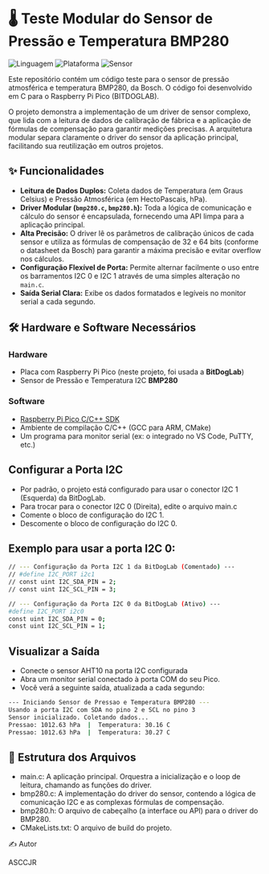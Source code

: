 # 🌡️ Teste Modular do Sensor de Pressão e Temperatura BMP280

![Linguagem](https://img.shields.io/badge/Linguagem-C-blue.svg)
![Plataforma](https://img.shields.io/badge/Plataforma-Raspberry%20Pi%20Pico-purple.svg)
![Sensor](https://img.shields.io/badge/Sensor-BMP280-blueviolet.svg)

Este repositório contém um código teste para o sensor de pressão atmosférica e temperatura BMP280, da Bosch. O código foi desenvolvido em C para o Raspberry Pi Pico (BITDOGLAB).

O projeto demonstra a implementação de um driver de sensor complexo, que lida com a leitura de dados de calibração de fábrica e a aplicação de fórmulas de compensação para garantir medições precisas. A arquitetura modular separa claramente o driver do sensor da aplicação principal, facilitando sua reutilização em outros projetos.

## ✨ Funcionalidades

* **Leitura de Dados Duplos:** Coleta dados de Temperatura (em Graus Celsius) e Pressão Atmosférica (em HectoPascais, hPa).
* **Driver Modular (`bmp280.c`, `bmp280.h`):** Toda a lógica de comunicação e cálculo do sensor é encapsulada, fornecendo uma API limpa para a aplicação principal.
* **Alta Precisão:** O driver lê os parâmetros de calibração únicos de cada sensor e utiliza as fórmulas de compensação de 32 e 64 bits (conforme o datasheet da Bosch) para garantir a máxima precisão e evitar overflow nos cálculos.
* **Configuração Flexível de Porta:** Permite alternar facilmente o uso entre os barramentos I2C 0 e I2C 1 através de uma simples alteração no `main.c`.
* **Saída Serial Clara:** Exibe os dados formatados e legíveis no monitor serial a cada segundo.

## 🛠️ Hardware e Software Necessários

### Hardware
* Placa com Raspberry Pi Pico (neste projeto, foi usada a **BitDogLab**)
* Sensor de Pressão e Temperatura I2C **BMP280**

### Software
* [Raspberry Pi Pico C/C++ SDK](https://github.com/raspberrypi/pico-sdk)
* Ambiente de compilação C/C++ (GCC para ARM, CMake)
* Um programa para monitor serial (ex: o integrado no VS Code, PuTTY, etc.)

## Configurar a Porta I2C
* Por padrão, o projeto está configurado para usar o conector I2C 1 (Esquerda) da BitDogLab.
* Para trocar para o conector I2C 0 (Direita), edite o arquivo main.c
* Comente o bloco de configuração do I2C 1.
* Descomente o bloco de configuração do I2C 0.

## Exemplo para usar a porta I2C 0:

```bash
// --- Configuração da Porta I2C 1 da BitDogLab (Comentado) ---
// #define I2C_PORT i2c1
// const uint I2C_SDA_PIN = 2;
// const uint I2C_SCL_PIN = 3;

// --- Configuração da Porta I2C 0 da BitDogLab (Ativo) ---
#define I2C_PORT i2c0
const uint I2C_SDA_PIN = 0;
const uint I2C_SCL_PIN = 1;
```
## Visualizar a Saída
* Conecte o sensor AHT10 na porta I2C configurada
* Abra um monitor serial conectado à porta COM do seu Pico.
* Você verá a seguinte saída, atualizada a cada segundo:
```bash
--- Iniciando Sensor de Pressao e Temperatura BMP280 ---
Usando a porta I2C com SDA no pino 2 e SCL no pino 3
Sensor inicializado. Coletando dados...
Pressao: 1012.63 hPa  |  Temperatura: 30.16 C
Pressao: 1012.63 hPa  |  Temperatura: 30.27 C
```
## 📂 Estrutura dos Arquivos
* main.c: A aplicação principal. Orquestra a inicialização e o loop de leitura, chamando as funções do driver.
* bmp280.c: A implementação do driver do sensor, contendo a lógica de comunicação I2C e as complexas fórmulas de compensação.
* bmp280.h: O arquivo de cabeçalho (a interface ou API) para o driver do BMP280.
* CMakeLists.txt: O arquivo de build do projeto.

✍️ Autor

  ASCCJR
